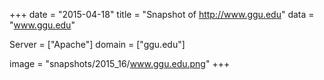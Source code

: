 
+++
date = "2015-04-18"
title = "Snapshot of http://www.ggu.edu"
data = "www.ggu.edu"

Server = ["Apache"]
domain = ["ggu.edu"]

  image = "snapshots/2015_16/www.ggu.edu.png"
+++
#
